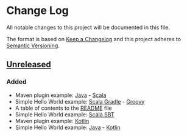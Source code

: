 # Change Log
All notable changes to this project will be documented in this file.

The format is based on [Keep a Changelog](http://keepachangelog.com/)
and this project adheres to [Semantic Versioning](http://semver.org/).

## [Unreleased]
### Added
- Maven plugin example: [Java](002%20MavenPlugin/Java) - [Scala](002%20MavenPlugin/Scala)
- Simple Hello World example: [Scala Gradle](001%20Simple%20Hello%20World/Scala/Gradle) - [Groovy](001%20Simple%20Hello%20World/Groovy)
- A table of contents to the [README](README.md) file
- Simple Hello World example: [Scala SBT](001%20Simple%20Hello%20World/Scala/SBT)
- Maven plugin example: [Kotlin](002%20MavenPlugin/Kotlin)
- Simple Hello World example: [Java](001%20Simple%20Hello%20World/Java) - [Kotlin](001%20Simple%20Hello%20World/Kotlin)

[Unreleased]: https://github.com/PlateStack/PlateStack/compare/v0.0.0...HEAD
